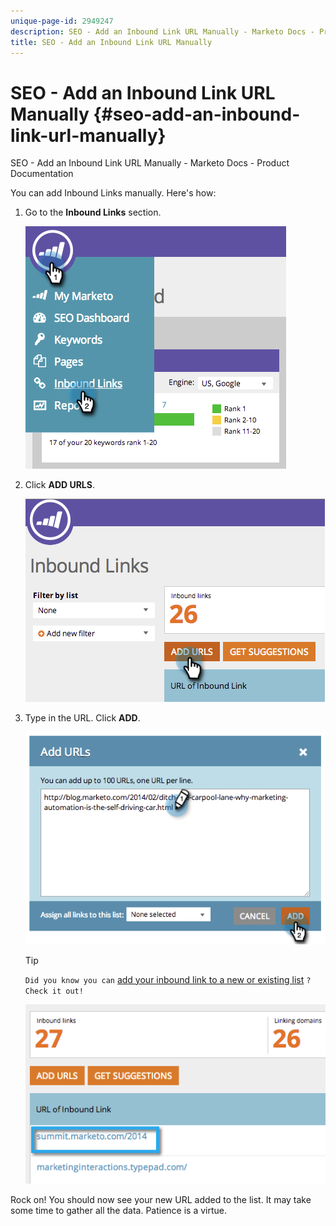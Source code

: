 ```yaml
---
unique-page-id: 2949247
description: SEO - Add an Inbound Link URL Manually - Marketo Docs - Product Documentation
title: SEO - Add an Inbound Link URL Manually
---
```


# SEO - Add an Inbound Link URL Manually {#seo-add-an-inbound-link-url-manually}

SEO - Add an Inbound Link URL Manually - Marketo Docs - Product Documentation

You can add Inbound Links manually. Here's how:

1. Go to the **Inbound Links** section.

   ![](assets/image2014-9-18-13-3a40-3a3.png)

1. Click **ADD URLS**.

   ![](assets/image2014-9-18-13-3a40-3a8.png)

1. Type in the URL. Click **ADD**.

   ![](assets/image2014-9-18-13-3a40-3a32.png)

   >[!TIP]
   >
   >`Did you know you can` [add your inbound link to a new or existing list](../../../../../welcome-to-marketo-docs/product-docs/additional-apps/seo/understanding-seo/seo-managing-lists.md) `? Check it out!`

   ![](assets/image2014-9-18-13-3a41-3a14.png)

Rock on! You should now see your new URL added to the list. It may take some time to gather all the data. Patience is a virtue. 